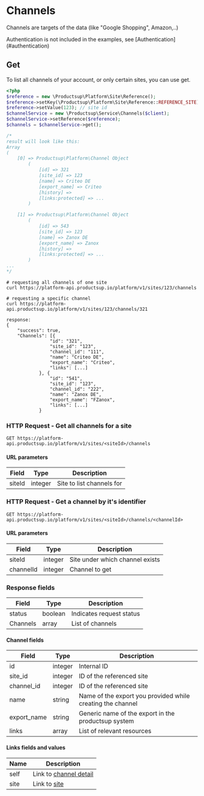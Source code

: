 # Channels
 
Channels are targets of the data (like "Google Shopping", Amazon,..)
<aside class="info">Authentication is not included in the examples, see [Authentication](#authentication)</aside>


## Get
To list all channels of your account, or only certain sites, you can use get.

```php
<?php
$reference = new \Productsup\Platform\Site\Reference();
$reference->setKey(\Productsup\Platform\Site\Reference::REFERENCE_SITE);
$reference->setValue(123); // site id
$channelService = new \Productsup\Service\Channels($client);
$channelService->setReference($reference);
$channels = $channelService->get();

/*
result will look like this:
Array
(
    [0] => Productsup\Platform\Channel Object
        (
            [id] => 321
            [site_id] => 123
            [name] => Criteo DE
            [export_name] => Criteo
            [history] => 
            [links:protected] => ...
        )

    [1] => Productsup\Platform\Channel Object
        (
            [id] => 543
            [site_id] => 123
            [name] => Zanox DE
            [export_name] => Zanox
            [history] => 
            [links:protected] => ...
        )
...
*/
```

```shell
# requesting all channels of one site
curl https://platform-api.productsup.io/platform/v1/sites/123/channels

# requesting a specific channel
curl https://platform-api.productsup.io/platform/v1/sites/123/channels/321
```

```shell    
response: 
{
    "success": true,
    "Channels": [{
                "id": "321",
                "site_id": "123",
                "channel_id": "111",
                "name": "Criteo DE",
                "export_name": "Criteo",
                "links": [...]
            }, {
                "id": "541",
                "site_id": "123",
                "channel_id": "222",
                "name": "Zanox DE",
                "export_name": "FZanox",
                "links": [...]
            }
```
### HTTP Request - Get all channels for a site

`GET https://platform-api.productsup.io/platform/v1/sites/<siteId>/channels`

#### URL parameters
Field | Type | Description
------ | -------- | --------------
siteId | integer | Site to list channels for

### <a name="channel-request-by-id"></a> HTTP Request - Get a channel by it's identifier

`GET https://platform-api.productsup.io/platform/v1/sites/<siteId>/channels/<channelId>`

#### URL parameters
Field | Type | Description
------ | -------- | --------------
siteId | integer | Site under which channel exists
channelId | integer | Channel to get

### Response fields
Field | Type | Description
------ | -------- | --------------
status | boolean | Indicates request status
Channels | array | List of channels

#### Channel fields
Field | Type | Description
------ | -------- | --------------
id | integer | Internal ID
site_id | integer | ID of the referenced site
channel_id | integer | ID of the referenced site
name | string | Name of the export you provided while creating the channel
export_name | string | Generic name of the export in the productsup system
links | array | List of relevant resources

#### <a name="sites-response-links"></a> Links fields and values
Name | Description
--- | ---
self | Link to [channel detail](#channel-request-by-id)
site | Link to [site](#sites-request-by-id) 

